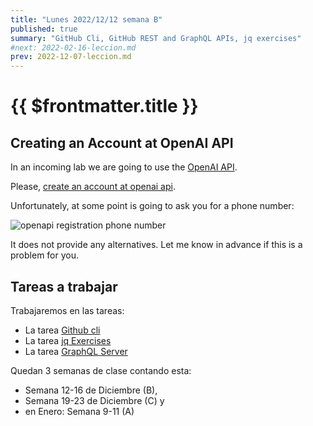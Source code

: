 ```yaml
---
title: "Lunes 2022/12/12 semana B"
published: true
summary: "GitHub Cli, GitHub REST and GraphQL APIs, jq exercises"
#next: 2022-02-16-leccion.md
prev: 2022-12-07-leccion.md
---
```


# {{ $frontmatter.title }}

## Creating an Account at OpenAI API

In an incoming lab we are going to use the [OpenAI API](https://openai.com/api/).

Please, [create an account at openai api](https://openai.com/api/). 

Unfortunately, at some point is going to ask you for a phone number:

![openapi registration phone number](/images/openai-registration-phone-number.png)

It does not provide any alternatives. Let me know in advance if this is a problem for you.

## Tareas a trabajar 

Trabajaremos en las tareas:

* La tarea [Github cli](/practicas/gh-cli) 
* La tarea [jq Exercises](/practicas/jq-exercises)
* La tarea [GraphQL Server](/practicas/graphql-server)

Quedan 3 semanas de clase contando esta:

* Semana 12-16 de Diciembre (B), 
* Semana 19-23 de Diciembre (C) y 
* en Enero: Semana 9-11 (A) 